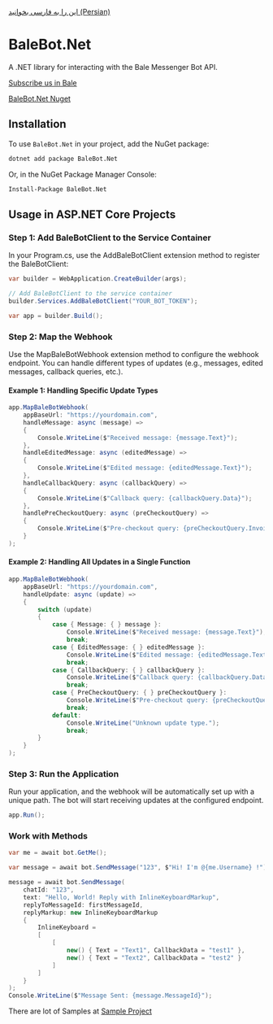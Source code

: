 [این را به فارسی بخوانید (Persian)](README.fa.md)

# BaleBot.Net

A .NET library for interacting with the Bale Messenger Bot API.


[Subscribe us in Bale](https://ble.ir/BaleBotNet)

[BaleBot.Net Nuget](https://www.nuget.org/packages/BaleBot.Net)

## Installation

To use `BaleBot.Net` in your project, add the NuGet package:

```bash
dotnet add package BaleBot.Net
```

Or, in the NuGet Package Manager Console:

```bash
Install-Package BaleBot.Net
```

## Usage in ASP.NET Core Projects

### Step 1: Add BaleBotClient to the Service Container

In your Program.cs, use the AddBaleBotClient extension method to register the BaleBotClient:

```csharp
var builder = WebApplication.CreateBuilder(args);

// Add BaleBotClient to the service container
builder.Services.AddBaleBotClient("YOUR_BOT_TOKEN");

var app = builder.Build();
```

### Step 2: Map the Webhook

Use the MapBaleBotWebhook extension method to configure the webhook endpoint. You can handle different types of updates (e.g., messages, edited messages, callback queries, etc.).

#### Example 1: Handling Specific Update Types

```csharp
app.MapBaleBotWebhook(
    appBaseUrl: "https://yourdomain.com",
    handleMessage: async (message) =>
    {
        Console.WriteLine($"Received message: {message.Text}");
    },
    handleEditedMessage: async (editedMessage) =>
    {
        Console.WriteLine($"Edited message: {editedMessage.Text}");
    },
    handleCallbackQuery: async (callbackQuery) =>
    {
        Console.WriteLine($"Callback query: {callbackQuery.Data}");
    },
    handlePreCheckoutQuery: async (preCheckoutQuery) =>
    {
        Console.WriteLine($"Pre-checkout query: {preCheckoutQuery.InvoicePayload}");
    }
);
```

#### Example 2: Handling All Updates in a Single Function

```csharp
app.MapBaleBotWebhook(
    appBaseUrl: "https://yourdomain.com",
    handleUpdate: async (update) =>
    {
        switch (update)
        {
            case { Message: { } message }:
                Console.WriteLine($"Received message: {message.Text}");
                break;
            case { EditedMessage: { } editedMessage }:
                Console.WriteLine($"Edited message: {editedMessage.Text}");
                break;
            case { CallbackQuery: { } callbackQuery }:
                Console.WriteLine($"Callback query: {callbackQuery.Data}");
                break;
            case { PreCheckoutQuery: { } preCheckoutQuery }:
                Console.WriteLine($"Pre-checkout query: {preCheckoutQuery.InvoicePayload}");
                break;
            default:
                Console.WriteLine("Unknown update type.");
                break;
        }
    }
);
```

### Step 3: Run the Application

Run your application, and the webhook will be automatically set up with a unique path. The bot will start receiving updates at the configured endpoint.

```csharp
app.Run();
```

### Work with Methods

```csharp
var me = await bot.GetMe();

var message = await bot.SendMessage("123", $"Hi! I'm @{me.Username} !");

message = await bot.SendMessage(
    chatId: "123",
    text: "Hello, World! Reply with InlineKeyboardMarkup",
    replyToMessageId: firstMessageId,
    replyMarkup: new InlineKeyboardMarkup
    {
        InlineKeyboard =
        [
            [
                new() { Text = "Text1", CallbackData = "test1" },
                new() { Text = "Text2", CallbackData = "test2" }
            ]
        ]
    }
);
Console.WriteLine($"Message Sent: {message.MessageId}");
```

There are lot of Samples at [Sample Project](https://github.com/RavaqeMehr/BaleBot.Net/blob/main/Sample/Program.cs)
